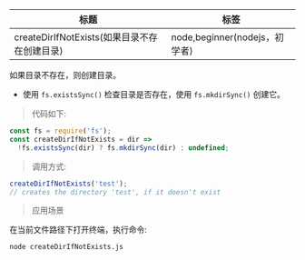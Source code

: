 | 标题                                         | 标签                          |
| -------------------------------------------- | ----------------------------- |
| createDirIfNotExists(如果目录不存在创建目录) | node,beginner(nodejs，初学者) |

如果目录不存在，则创建目录。

- 使用 `fs.existsSync()` 检查目录是否存在，使用 `fs.mkdirSync()` 创建它。

> 代码如下:

```js
const fs = require('fs');
const createDirIfNotExists = dir =>
  !fs.existsSync(dir) ? fs.mkdirSync(dir) : undefined;
```

> 调用方式:

```js
createDirIfNotExists('test');
// creates the directory 'test', if it doesn't exist
```

> 应用场景

<div class="code-editor" data-url="codes/node/demo/createDirIfNotExists.js" data-language="javascript"></div>

在当前文件路径下打开终端，执行命令:

```shell
node createDirIfNotExists.js
```
